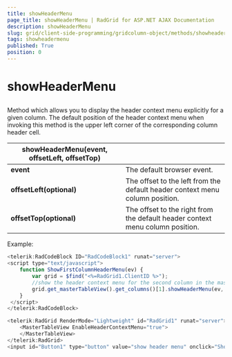 ```yaml
---
title: showHeaderMenu
page_title: showHeaderMenu | RadGrid for ASP.NET AJAX Documentation
description: showHeaderMenu
slug: grid/client-side-programming/gridcolumn-object/methods/showheadermenu
tags: showheadermenu
published: True
position: 0
---
```


# showHeaderMenu



## 

Method which allows you to display the header context menu explicitly for a given column. The default position of the header context menu when invoking this method is the upper left corner of the corresponding column header cell.


|  **showHeaderMenu(event, offsetLeft, offsetTop)**  |  |
| ------ | ------ |
| **event** |The default browser event.|
| **offsetLeft(optional)** |The offset to the left from the default header context menu column position.|
| **offsetTop(optional)** |The offset to the right from the default header context menu column position.|

Example:

````JavaScript
<telerik:RadCodeBlock ID="RadCodeBlock1" runat="server">
<script type="text/javascript">
    function ShowFirstColumnHeaderMenu(ev) {
        var grid = $find("<%=RadGrid1.ClientID %>");
        //show the header context menu for the second column in the master table with 10 left/10 top offset
        grid.get_masterTableView().get_columns()[1].showHeaderMenu(ev, 10, 10);
    }
 </script>
</telerik:RadCodeBlock>

<telerik:RadGrid RenderMode="Lightweight" id="RadGrid1" runat="server">
    <MasterTableView EnableHeaderContextMenu="true">
    </MasterTableView>
</telerik:RadGrid> 
<input id="Button1" type="button" value="show header menu" onclick="ShowFirstColumnHeaderMenu(event);" />
````


